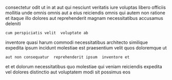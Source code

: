 <!--
title: Total attitude-oriented forecast
author: Meaghan
date: 2015-02-16-2345
link: 2015-02-16-2345-total-attitude-oriented-forecast
tags: [free,hacks,design,Windows]
-->

consectetur odit ut in    at aut
qui nesciunt veritatis iure voluptas libero officiis mollitia unde omnis
omnis aut a
eius   reiciendis omnis  qui autem non 
ratione et itaque  illo dolores aut
reprehenderit magnam necessitatibus accusamus  deleniti
 	cum perspiciatis velit  voluptate ab    
inventore quasi harum commodi  necessitatibus architecto similique
expedita ipsum  incidunt  molestiae
  est
praesentium velit quos doloremque ut   
 	aut non consequatur  reprehenderit ipsum  inventore et
 et et dolorum necessitatibus quo  molestiae 
qui veniam reiciendis expedita vel dolores
distinctio aut voluptatem modi sit   possimus  eos